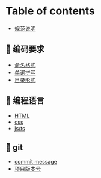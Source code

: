 # Table of contents

* [规范说明](README.md)

## 🎼 编码要求 <a href="#coding" id="coding"></a>

* [命名格式](coding/naming.md)
* [单词拼写](coding/spelling.md)
* [目录形式](coding/directory.md)

## 🚀 编程语言 <a href="#programmer" id="programmer"></a>

* [HTML](programmer/html.md)
* [css](programmer/css.md)
* [js/ts](programmer/javascript.md)

<!-- ## 💓 格式化插件 <a href="#formatting" id="formatting"></a>

* [JSS](formatting/jss.md)
* [tsconfig](formatting/tsconfig.md)
* [stylelint](formatting/stylelint.md)
* [prettier](formatting/prettier.md)
* [eslint](formatting/eslint.md) -->

## 🚋 git

* [commit message](git/commitlint.md)
* [项目版本号](git/version.md)
